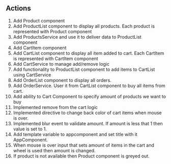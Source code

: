 ## Actions
1. Add Product component
2. Add ProductList component to display all products. Each product is represented with Product component
3. Add ProductsService and use it to deliver data to ProductList component
4. Add CartItem component
5. Add CartList component to display all item added to cart. Each CartItem is represented with CartItem component
6. Add CartService to manage add/remove logic
7. Add functionality to ProductList component to add items to CartList using CartService
8. Add OrderList component to display all orders. 
9. Add OrderService. User it from CartList component to buy all items from cart.
10. Add ability to Cart Component to specify amount of products we want to buy
11. Implemented remove from the cart logic
12. Implemented directive to change back color of cart items when mouse is over.
13. Implemented blur event to validate amount. If amount is less that 1 then value is set to 1.
14. Add template variable to appcomponent and set title with it AppComponent.
15. When mouse is over input that sets amount  of items in the cart and wheel is used then amount is changed. 
16. If product is not available then Product component is greyed out.